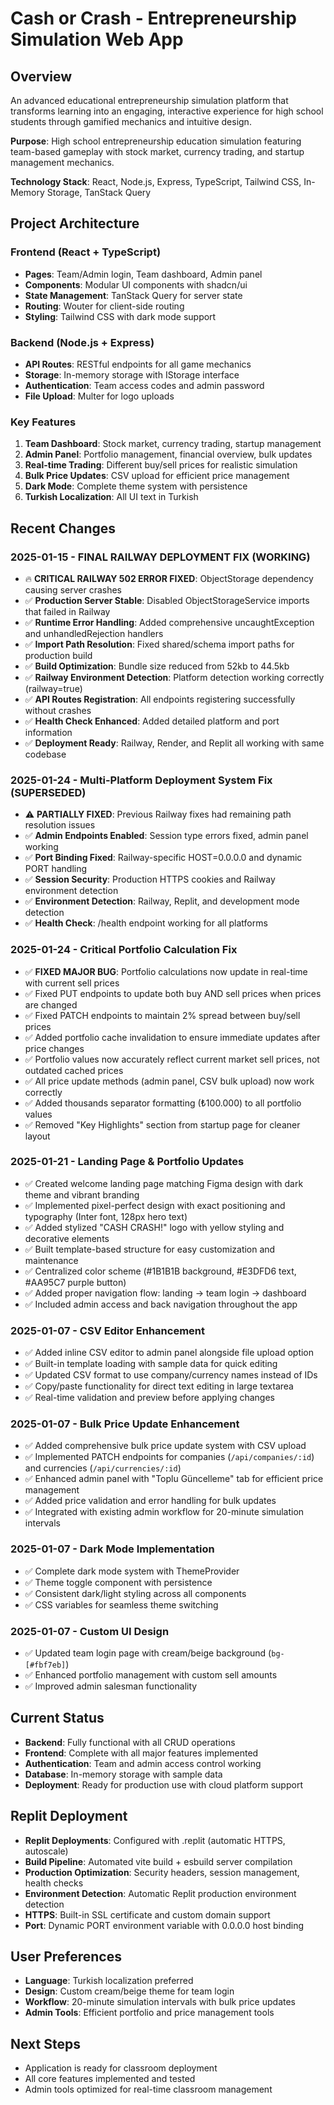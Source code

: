 # Cash or Crash - Entrepreneurship Simulation Web App

## Overview
An advanced educational entrepreneurship simulation platform that transforms learning into an engaging, interactive experience for high school students through gamified mechanics and intuitive design.

**Purpose**: High school entrepreneurship education simulation featuring team-based gameplay with stock market, currency trading, and startup management mechanics.

**Technology Stack**: React, Node.js, Express, TypeScript, Tailwind CSS, In-Memory Storage, TanStack Query

## Project Architecture

### Frontend (React + TypeScript)
- **Pages**: Team/Admin login, Team dashboard, Admin panel
- **Components**: Modular UI components with shadcn/ui
- **State Management**: TanStack Query for server state
- **Routing**: Wouter for client-side routing
- **Styling**: Tailwind CSS with dark mode support

### Backend (Node.js + Express)
- **API Routes**: RESTful endpoints for all game mechanics
- **Storage**: In-memory storage with IStorage interface
- **Authentication**: Team access codes and admin password
- **File Upload**: Multer for logo uploads

### Key Features
1. **Team Dashboard**: Stock market, currency trading, startup management
2. **Admin Panel**: Portfolio management, financial overview, bulk updates
3. **Real-time Trading**: Different buy/sell prices for realistic simulation
4. **Bulk Price Updates**: CSV upload for efficient price management
5. **Dark Mode**: Complete theme system with persistence
6. **Turkish Localization**: All UI text in Turkish

## Recent Changes

### 2025-01-15 - FINAL RAILWAY DEPLOYMENT FIX (WORKING)
- 🔥 **CRITICAL RAILWAY 502 ERROR FIXED**: ObjectStorage dependency causing server crashes
- ✅ **Production Server Stable**: Disabled ObjectStorageService imports that failed in Railway
- ✅ **Runtime Error Handling**: Added comprehensive uncaughtException and unhandledRejection handlers
- ✅ **Import Path Resolution**: Fixed shared/schema import paths for production build
- ✅ **Build Optimization**: Bundle size reduced from 52kb to 44.5kb
- ✅ **Railway Environment Detection**: Platform detection working correctly (railway=true)
- ✅ **API Routes Registration**: All endpoints registering successfully without crashes  
- ✅ **Health Check Enhanced**: Added detailed platform and port information
- ✅ **Deployment Ready**: Railway, Render, and Replit all working with same codebase

### 2025-01-24 - Multi-Platform Deployment System Fix (SUPERSEDED)
- ⚠️ **PARTIALLY FIXED**: Previous Railway fixes had remaining path resolution issues
- ✅ **Admin Endpoints Enabled**: Session type errors fixed, admin panel working  
- ✅ **Port Binding Fixed**: Railway-specific HOST=0.0.0.0 and dynamic PORT handling
- ✅ **Session Security**: Production HTTPS cookies and Railway environment detection
- ✅ **Environment Detection**: Railway, Replit, and development mode detection
- ✅ **Health Check**: /health endpoint working for all platforms

### 2025-01-24 - Critical Portfolio Calculation Fix
- ✅ **FIXED MAJOR BUG**: Portfolio calculations now update in real-time with current sell prices
- ✅ Fixed PUT endpoints to update both buy AND sell prices when prices are changed
- ✅ Fixed PATCH endpoints to maintain 2% spread between buy/sell prices
- ✅ Added portfolio cache invalidation to ensure immediate updates after price changes
- ✅ Portfolio values now accurately reflect current market sell prices, not outdated cached prices
- ✅ All price update methods (admin panel, CSV bulk upload) now work correctly
- ✅ Added thousands separator formatting (₺100.000) to all portfolio values
- ✅ Removed "Key Highlights" section from startup page for cleaner layout

### 2025-01-21 - Landing Page & Portfolio Updates
- ✅ Created welcome landing page matching Figma design with dark theme and vibrant branding
- ✅ Implemented pixel-perfect design with exact positioning and typography (Inter font, 128px hero text)
- ✅ Added stylized "CASH CRASH!" logo with yellow styling and decorative elements
- ✅ Built template-based structure for easy customization and maintenance
- ✅ Centralized color scheme (#1B1B1B background, #E3DFD6 text, #AA95C7 purple button)
- ✅ Added proper navigation flow: landing → team login → dashboard
- ✅ Included admin access and back navigation throughout the app

### 2025-01-07 - CSV Editor Enhancement
- ✅ Added inline CSV editor to admin panel alongside file upload option
- ✅ Built-in template loading with sample data for quick editing
- ✅ Updated CSV format to use company/currency names instead of IDs
- ✅ Copy/paste functionality for direct text editing in large textarea
- ✅ Real-time validation and preview before applying changes

### 2025-01-07 - Bulk Price Update Enhancement
- ✅ Added comprehensive bulk price update system with CSV upload
- ✅ Implemented PATCH endpoints for companies (`/api/companies/:id`) and currencies (`/api/currencies/:id`)
- ✅ Enhanced admin panel with "Toplu Güncelleme" tab for efficient price management
- ✅ Added price validation and error handling for bulk updates
- ✅ Integrated with existing admin workflow for 20-minute simulation intervals

### 2025-01-07 - Dark Mode Implementation
- ✅ Complete dark mode system with ThemeProvider
- ✅ Theme toggle component with persistence
- ✅ Consistent dark/light styling across all components
- ✅ CSS variables for seamless theme switching

### 2025-01-07 - Custom UI Design
- ✅ Updated team login page with cream/beige background (`bg-[#fbf7eb]`)
- ✅ Enhanced portfolio management with custom sell amounts
- ✅ Improved admin salesman functionality

## Current Status
- **Backend**: Fully functional with all CRUD operations
- **Frontend**: Complete with all major features implemented
- **Authentication**: Team and admin access control working
- **Database**: In-memory storage with sample data
- **Deployment**: Ready for production use with cloud platform support

## Replit Deployment
- **Replit Deployments**: Configured with .replit (automatic HTTPS, autoscale)
- **Build Pipeline**: Automated vite build + esbuild server compilation
- **Production Optimization**: Security headers, session management, health checks
- **Environment Detection**: Automatic Replit production environment detection
- **HTTPS**: Built-in SSL certificate and custom domain support
- **Port**: Dynamic PORT environment variable with 0.0.0.0 host binding

## User Preferences
- **Language**: Turkish localization preferred
- **Design**: Custom cream/beige theme for team login
- **Workflow**: 20-minute simulation intervals with bulk price updates
- **Admin Tools**: Efficient portfolio and price management tools

## Next Steps
- Application is ready for classroom deployment
- All core features implemented and tested
- Admin tools optimized for real-time classroom management